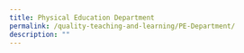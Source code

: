 ```yaml
---
title: Physical Education Department
permalink: /quality-teaching-and-learning/PE-Department/
description: ""
---
```

